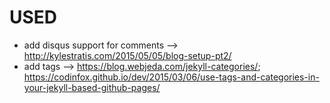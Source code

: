 # USED
- add disqus support for comments --> http://kylestratis.com/2015/05/05/blog-setup-pt2/
- add tags --> https://blog.webjeda.com/jekyll-categories/; https://codinfox.github.io/dev/2015/03/06/use-tags-and-categories-in-your-jekyll-based-github-pages/
